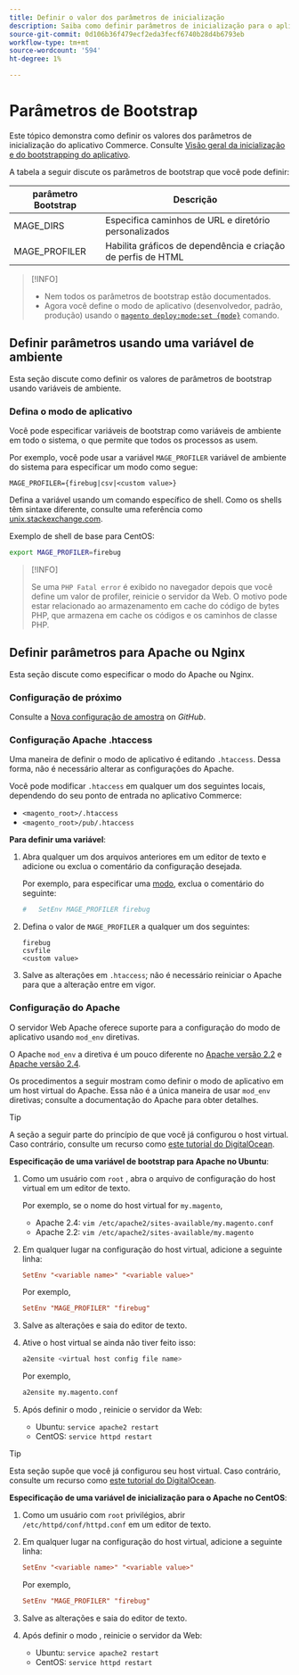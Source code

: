 ```yaml
---
title: Definir o valor dos parâmetros de inicialização
description: Saiba como definir parâmetros de inicialização para o aplicativo Commerce.
source-git-commit: 0d106b36f479ecf2eda3fecf6740b28d4b6793eb
workflow-type: tm+mt
source-wordcount: '594'
ht-degree: 1%

---
```



# Parâmetros de Bootstrap

Este tópico demonstra como definir os valores dos parâmetros de inicialização do aplicativo Commerce. Consulte [Visão geral da inicialização e do bootstrapping do aplicativo](initialization.md).

A tabela a seguir discute os parâmetros de bootstrap que você pode definir:

| parâmetro Bootstrap | Descrição |
| ------------------- | -------------------------------------------- |
| MAGE_DIRS | Especifica caminhos de URL e diretório personalizados |
| MAGE_PROFILER | Habilita gráficos de dependência e criação de perfis de HTML |

>[!INFO]
>
>- Nem todos os parâmetros de bootstrap estão documentados.
>- Agora você define o modo de aplicativo (desenvolvedor, padrão, produção) usando o [`magento deploy:mode:set {mode}`](../cli/set-mode.md) comando.


## Definir parâmetros usando uma variável de ambiente

Esta seção discute como definir os valores de parâmetros de bootstrap usando variáveis de ambiente.

### Defina o modo de aplicativo

Você pode especificar variáveis de bootstrap como variáveis de ambiente em todo o sistema, o que permite que todos os processos as usem.

Por exemplo, você pode usar a variável `MAGE_PROFILER` variável de ambiente do sistema para especificar um modo como segue:

```terminal
MAGE_PROFILER={firebug|csv|<custom value>}
```

Defina a variável usando um comando específico de shell. Como os shells têm sintaxe diferente, consulte uma referência como [unix.stackexchange.com][unix-stackx].

Exemplo de shell de base para CentOS:

```bash
export MAGE_PROFILER=firebug
```

>[!INFO]
>
>Se uma `PHP Fatal error` é exibido no navegador depois que você define um valor de profiler, reinicie o servidor da Web. O motivo pode estar relacionado ao armazenamento em cache do código de bytes PHP, que armazena em cache os códigos e os caminhos de classe PHP.

## Definir parâmetros para Apache ou Nginx

Esta seção discute como especificar o modo do Apache ou Nginx.

### Configuração de próximo

Consulte a [Nova configuração de amostra] on _GitHub_.

### Configuração Apache .htaccess

Uma maneira de definir o modo de aplicativo é editando `.htaccess`. Dessa forma, não é necessário alterar as configurações do Apache.

Você pode modificar `.htaccess` em qualquer um dos seguintes locais, dependendo do seu ponto de entrada no aplicativo Commerce:

- `<magento_root>/.htaccess`
- `<magento_root>/pub/.htaccess`

**Para definir uma variável**:

1. Abra qualquer um dos arquivos anteriores em um editor de texto e adicione ou exclua o comentário da configuração desejada.

   Por exemplo, para especificar uma [modo](application-modes.md), exclua o comentário do seguinte:

   ```conf
   #   SetEnv MAGE_PROFILER firebug
   ```

1. Defina o valor de `MAGE_PROFILER` a qualquer um dos seguintes:

   ```terminal
   firebug
   csvfile
   <custom value>
   ```

1. Salve as alterações em `.htaccess`; não é necessário reiniciar o Apache para que a alteração entre em vigor.

### Configuração do Apache

O servidor Web Apache oferece suporte para a configuração do modo de aplicativo usando `mod_env` diretivas.

O Apache `mod_env` a diretiva é um pouco diferente no [Apache versão 2.2] e [Apache versão 2.4].

Os procedimentos a seguir mostram como definir o modo de aplicativo em um host virtual do Apache. Essa não é a única maneira de usar `mod_env` diretivas; consulte a documentação do Apache para obter detalhes.

>[!TIP]
>
>A seção a seguir parte do princípio de que você já configurou o host virtual. Caso contrário, consulte um recurso como [este tutorial do DigitalOcean](https://www.digitalocean.com/community/tutorials/how-to-set-up-apache-virtual-hosts-on-ubuntu-14-04-lts).

**Especificação de uma variável de bootstrap para Apache no Ubuntu**:

1. Como um usuário com `root` , abra o arquivo de configuração do host virtual em um editor de texto.

   Por exemplo, se o nome do host virtual for `my.magento`,

   - Apache 2.4: `vim /etc/apache2/sites-available/my.magento.conf`
   - Apache 2.2: `vim /etc/apache2/sites-available/my.magento`

1. Em qualquer lugar na configuração do host virtual, adicione a seguinte linha:

   ```conf
   SetEnv "<variable name>" "<variable value>"
   ```

   Por exemplo,

   ```conf
   SetEnv "MAGE_PROFILER" "firebug"
   ```

1. Salve as alterações e saia do editor de texto.
1. Ative o host virtual se ainda não tiver feito isso:

   ```bash
   a2ensite <virtual host config file name>
   ```

   Por exemplo,

   ```bash
   a2ensite my.magento.conf
   ```

1. Após definir o modo , reinicie o servidor da Web:

   - Ubuntu: `service apache2 restart`
   - CentOS: `service httpd restart`

>[!TIP]
>
>Esta seção supõe que você já configurou seu host virtual. Caso contrário, consulte um recurso como [este tutorial do DigitalOcean](https://www.digitalocean.com/community/tutorials/how-to-set-up-apache-virtual-hosts-on-centos-6).

**Especificação de uma variável de inicialização para o Apache no CentOS**:

1. Como um usuário com `root` privilégios, abrir `/etc/httpd/conf/httpd.conf` em um editor de texto.

1. Em qualquer lugar na configuração do host virtual, adicione a seguinte linha:

   ```conf
   SetEnv "<variable name>" "<variable value>"
   ```

   Por exemplo,

   ```conf
   SetEnv "MAGE_PROFILER" "firebug"
   ```

1. Salve as alterações e saia do editor de texto.

1. Após definir o modo , reinicie o servidor da Web:

   - Ubuntu: `service apache2 restart`
   - CentOS: `service httpd restart`

<!-- link definitions -->

[Apache versão 2.2]: https://httpd.apache.org/docs/2.2/mod/mod_env.html#setenv
[Apache versão 2.4]: https://httpd.apache.org/docs/2.4/mod/mod_env.html#setenv
[Nova configuração de amostra]: https://github.com/magento/magento2/blob/2.4/nginx.conf.sample#L16
[unix-stackx]: https://unix.stackexchange.com/questions/117467/how-to-permanently-set-environmental-variables
